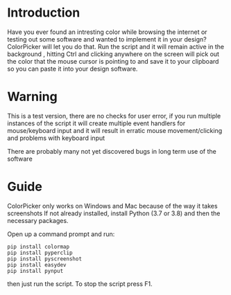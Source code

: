 # Introduction

Have you ever found an intresting color while browsing the internet or testing out some software and wanted to implement it in your design? 
ColorPicker will let you do that. Run the script and it will remain active in the background , hitting Ctrl and clicking anywhere on the screen
will pick out the color that the mouse cursor is pointing to and save it to your clipboard so you can paste it into your design software.

# Warning

This is a test version, there are no checks for user error, if you run multiple instances of the script it will create multiple event handlers for mouse/keyboard input
and it will result in erratic mouse movement/clicking and problems with keyboard input

There are probably many not yet discovered bugs in long term use of the software

# Guide

ColorPicker only works on Windows and Mac because of the way it takes screenshots
If not already installed, install Python (3.7 or 3.8) and then the necessary packages.

Open up a command prompt and run:
```console
pip install colormap
pip install pyperclip
pip install pyscreenshot
pip install easydev
pip install pynput
``` 

then just run the script. 
To stop the script press F1.